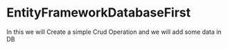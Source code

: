 # EntityFrameworkDatabaseFirst
In this we will Create a simple Crud Operation and we will add some data in DB
